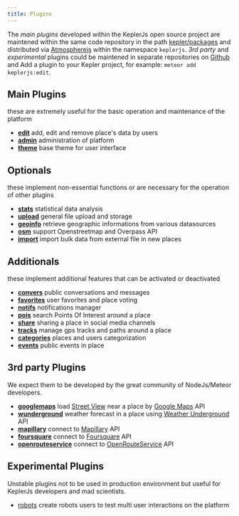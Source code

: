 ```yaml
---
title: Plugins
---
```


The *main plugins* developed within the KeplerJs open source project are maintened within the same code repository in the path [kepler/packages](https://github.com/Keplerjs/Kepler/tree/master/packages) and distributed via [Atmospherejs](https://atmospherejs.com/keplerjs) within the namespace ```keplerjs```.
*3rd party* and *experimental* plugins could be maintened in separate repositories on [Github](https://github.com/Keplerjs) and 
Add a plugin to your Kepler project, for example: ```meteor add keplerjs:edit```.

## Main Plugins
these are extremely useful for the basic operation and maintenance of the platform

* [**edit**](https://github.com/Keplerjs/Kepler/tree/master/packages/edit) add, edit and remove place's data by users
* [**admin**](https://github.com/Keplerjs/Kepler/tree/master/packages/admin) administration of platform
* [**theme**](https://github.com/Keplerjs/Kepler/tree/master/packages/theme) base theme for user interface

## Optionals
these implement non-essential functions or are necessary for the operation of other plugins

* [**stats**](https://github.com/Keplerjs/Kepler/tree/master/packages/stats) statistical data analysis
* [**upload**](https://github.com/Keplerjs/Kepler/tree/master/packages/upload) general file upload and storage
* [**geoinfo**](https://github.com/Keplerjs/Kepler/tree/master/packages/geoinfo) retrieve geographic informations from various datasources
* [**osm**](https://github.com/Keplerjs/Kepler/tree/master/packages/osm) support Openstreetmap and Overpass API
* [**import**](https://github.com/Keplerjs/Kepler/tree/master/packages/import) import bulk data from external file in new places

## Additionals
these implement additional features that can be activated or deactivated

* [**convers**](https://github.com/Keplerjs/Kepler/tree/master/packages/convers) public conversations and messages
* [**favorites**](https://github.com/Keplerjs/Kepler/tree/master/packages/favorites) user favorites and place voting
* [**notifs**](https://github.com/Keplerjs/Kepler/tree/master/packages/notifs) notifications manager
* [**pois**](https://github.com/Keplerjs/Kepler/tree/master/packages/pois) search Points Of Interest around a place
* [**share**](https://github.com/Keplerjs/Kepler/tree/master/packages/share) sharing a place in social media channels
* [**tracks**](https://github.com/Keplerjs/Kepler/tree/master/packages/tracks) manage gps tracks and paths around a place
* [**categories**](https://github.com/Keplerjs/Kepler/tree/master/packages/categories) places and users categorization
* [**events**](https://github.com/Keplerjs/Kepler/tree/master/packages/events) public events in place

##  3rd party Plugins
We expect them to be developed by the great community of NodeJs/Meteor developers.

* [**googlemaps**](https://github.com/Keplerjs/keplerjs-googlemaps) load [Street View](https://developers.google.com/maps/documentation/streetview/) near a place by [Google Maps](https://developers.google.com/maps/) API
* [**wunderground**](https://github.com/Keplerjs/keplerjs-wunderground) weather forecast in a place using [Weather Underground](https://www.wunderground.com/) API
* [**mapillary**](https://github.com/Keplerjs/keplerjs-mapillary) connect to [Mapillary](https://www.mapillary.com/) API
* [**foursquare**](https://github.com/Keplerjs/keplerjs-foursquare) connect to [Foursquare](https://foursquare.com/) API 
* [**openrouteservice**](https://github.com/Keplerjs/keplerjs-openrouteservice) connect to [OpenRouteService](https://openrouteservice.org/) API 

## Experimental Plugins
Unstable plugins not to be used in production environment but useful for KeplerJs developers and mad scientists.

* [robots](https://github.com/Keplerjs/keplerjs-robots) create robots users to test multi user interactions on the platform
